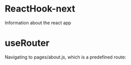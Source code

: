 # ReactHook-next
Information about the react app

# useRouter
Navigating to pages/about.js, which is a predefined route:


